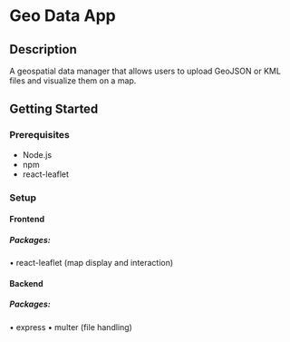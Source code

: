 # Geo Data App

## Description
A geospatial data manager that allows users to upload GeoJSON or KML files and visualize them on a map.

## Getting Started

### Prerequisites
- Node.js
- npm
- react-leaflet

### Setup

#### Frontend
##### Packages: 
• react-leaflet (map display and interaction)

#### Backend
##### Packages: 
• express
• multer (file handling)